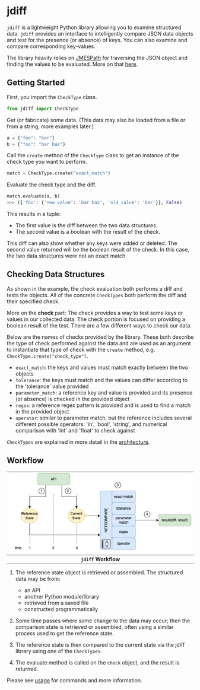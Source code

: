 # jdiff

`jdiff` is a lightweight Python library allowing you to examine structured data. `jdiff` provides an interface to intelligently compare JSON data objects and test for the presence (or absence) of keys. You can also examine and compare corresponding key-values.

The library heavily relies on [JMESPath](https://jmespath.org/) for traversing the JSON object and finding the values to be evaluated. More on that [here](architecture/#customized-jmespath).

## Getting Started


First, you import the `CheckType` class.

```python
from jdiff import CheckType
```

Get (or fabricate) some data. (This data may also be loaded from a file or from a string, more examples later.)

```python
a = {"foo": "bar"}
b = {"foo": "bar baz"}
```

Call the `create` method of the `CheckType` class to get an instance of the check type you want to perform.

```python
match = CheckType.create("exact_match")
```

Evaluate the check type and the diff.
```python
match.evaluate(a, b)
>>> ({'foo': {'new_value': 'bar baz', 'old_value': 'bar'}}, False)
```

This results in a tuple:
- The first value is the diff between the two data structures.
- The second value is a boolean with the result of the check.

This diff can also show whether any keys were added or deleted. 
The second value returned will be the boolean result of the check. In this case, the two data structures were not an exact match.


## Checking Data Structures

As shown in the example, the check evaluation both performs a diff and tests the objects. All of the concrete `CheckTypes` both perform the diff and their specified check.

More on the **check** part: The check provides a way to test some keys or values in our collected data. The check portion is focused on providing a boolean result of the test. There are a few different ways to check our data. 

Below are the names of checks provided by the library. These both describe the type of check performed against the data and are used as an argument to instantiate that type of check with the `create` method, e.g. `CheckType.create("check_type")`.

- `exact_match`: the keys and values must match exactly between the two objects
- `tolerance`: the keys must match and the values can differ according to the 'tolerance' value provided
- `parameter_match`: a reference key and value is provided and its presence (or absence) is checked in the provided object
- `regex`: a reference regex pattern is provided and is used to find a match in the provided object
- `operator`: similar to parameter match, but the reference includes several different possible operators: 'in', 'bool', 'string', and numerical comparison with 'int' and 'float' to check against

`CheckTypes` are explained in more detail in the [architecture](architecture.md).


## Workflow

| ![jdiff Workflow](./images/jdiff-workflow.png) |
|:---:|
| **`jdiff` Workflow** |


1. The reference state object is retrieved or assembled. The structured data may be from:

    - an API
    - another Python module/library
    - retrieved from a saved file
    - constructed programmatically

2. Some time passes where some change to the data may occur; then the comparison state is retrieved or assembled, often using a similar process used to get the reference state.
3. The reference state is then compared to the current state via the jdiff library using one of the `CheckTypes`.
4. The evaluate method is called on the `check` object, and the result is returned.

Please see [usage](usage.md) for commands and more information.
